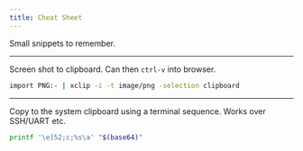 ```yaml
---
title: Cheat Sheet
---
```


Small snippets to remember.

---
Screen shot to clipboard. Can then `ctrl-v` into browser.

```bash
import PNG:- | xclip -i -t image/png -selection clipboard
```

---
Copy to the system clipboard using a terminal sequence. Works over SSH/UART etc.

```bash
printf '\e]52;c;%s\a' "$(base64)"
```
